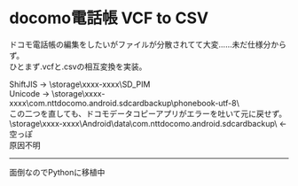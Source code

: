 # docomo電話帳 VCF to CSV
ドコモ電話帳の編集をしたいがファイルが分散されてて大変……未だ仕様分からず。<br>
ひとまず.vcfと.csvの相互変換を実装。<br>

ShiftJIS → \storage\xxxx-xxxx\SD_PIM\
Unicode → \storage\xxxx-xxxx\com.nttdocomo.android.sdcardbackup\phonebook-utf-8\ <br>
この二つを直しても、ドコモデータコピーアプリがエラーを吐いて元に戻せず。<br>
\storage\xxxx-xxxx\Android\data\com.nttdocomo.android.sdcardbackup\ ← 空っぽ<br>
原因不明<br>

<hr>

面倒なのでPythonに移植中
